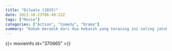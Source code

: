 ```yaml
---
title: "Dilwale (2015)"
date: 2023-10-23T06:49:22Z
tags: ["Movie"]
categories: ["Action", "Comedy", "Drama"]
summary: "Kakak beradik dari dua kekasih yang terasing ini saling jatuh cinta, tidak menyadari masa lalu yang penuh kekerasan yang membuat mereka berpisah."
---
```


<mux-player stream-type="on-demand"
src="https://kp3d-my.sharepoint.com/personal/ryoo_kp3d_onmicrosoft_com/_layouts/15/download.aspx?share=Ea_yqfVqg09JuPxn6ItZM0QBzBfdA8DwWDvGy7WUTaCcHA" prefer-playback="mse" controls>

</mux-player>


{{< movieinfo id="370665" >}}

<script src="https://cdn.jsdelivr.net/npm/@mux/mux-player"></script>

 <script type="application/ld+json ">
{
"@context": "https://schema.org/",
"@type": "VideoObject",
"name": "Dilwale (2015)",
"contentUrl": "https://stream.mux.com/Qo6MDLAPyeAXa94rTttikkpn2FWZ3wiQtCaWUh7oXUM.m3u8",
"thumbnailUrl": "https://www.themoviedb.org/t/p/original/u1uEBoThJm7utZAAm3uiJwxbufN.jpg?width=314&fit_mode=preserve&time=25",
"uploadDate": "2023-10-23T06:49:22Z",
}

</script>